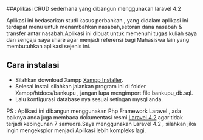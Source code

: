 ##Aplikasi CRUD sederhana yang dibangun menggunakan laravel 4.2

Aplikasi ini bedasarkan studi kasus perbankan , yang didalam aplikasi ini terdapat menu untuk menambahkan nasabah,setoran dana nasabah & transfer antar nasabah.Aplikasi ini dibuat untuk memenuhi tugas kuliah saya dan sengaja saya share agar menjadi referensi bagi Mahasiswa lain yang membutuhkan aplikasi sejenis ini.

## Cara instalasi

- Silahkan download Xampp [Xampp Installer](https://www.apachefriends.org/download.html).
- Selesai install silahkan jalankan program ini di folder Xampp/htdocs/bankupu , jangan lupa mengimport file bankupu_db.sql.
- Lalu konfigurasi database nya sesuai setingan mysql anda.

PS : 
Aplikasi ini dibangun menggunakan Php Framework Laravel , ada baiknya anda juga membaca dokumentasi resmi [Laravel 4.2](https://laravel.com/docs/4.2) agar tidak terjadi kebingunan 7 samudra.Saya menggunakan Laravel 4.2 , silahkan jika ingin mengeksplor menjadi Aplikasi lebih kompleks lagi.
